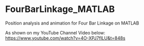 # FourBarLinkage_MATLAB
Position analysis and animation for Four Bar Linkage on MATLAB

As shown on my YouTube Channel Video below: 
https://www.youtube.com/watch?v=4O-XPJ7flLU&t=848s

